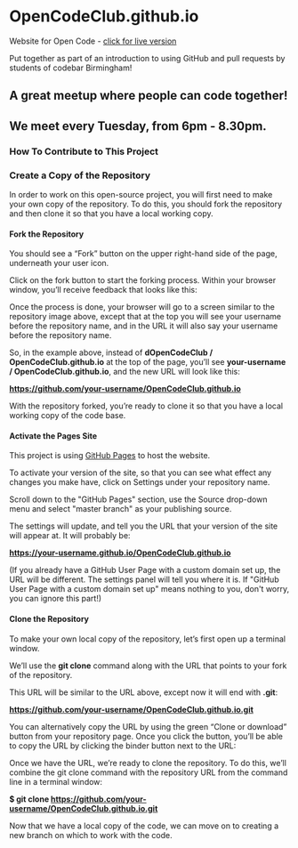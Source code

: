 # OpenCodeClub.github.io

Website for Open Code - [click for live version](https://opencodeclub.github.io/)

Put together as part of an introduction to using GitHub and pull requests by students of codebar Birmingham!

## A great meetup where people can code together!

## We meet every Tuesday, from 6pm - 8.30pm.

### How To Contribute to This Project

### Create a Copy of the Repository

In order to work on this open-source project, you will first need to make your own copy of the repository. To do this, you should fork the repository and then clone it so that you have a local working copy.

#### Fork the Repository

You should see a “Fork” button on the upper right-hand side of the page, underneath your user icon.

Click on the fork button to start the forking process. Within your browser window, you’ll receive feedback that looks like this:

Once the process is done, your browser will go to a screen similar to the repository image above, except that at the top you will see your username before the repository name, and in the URL it will also say your username before the repository name.

So, in the example above, instead of **dOpenCodeClub / OpenCodeClub.github.io** at the top of the page, you’ll see **your-username / OpenCodeClub.github.io**, and the new URL will look like this:

**https://github.com/your-username/OpenCodeClub.github.io**

With the repository forked, you’re ready to clone it so that you have a local working copy of the code base.

#### Activate the Pages Site

This project is using [GitHub Pages](https://help.github.com/en/articles/about-github-pages) to host the website.

To activate your version of the site, so that you can see what effect any changes you make have, click on Settings under your repository name. 

Scroll down to the "GitHub Pages" section, use the Source drop-down menu and select "master branch" as your publishing source.

The settings will update, and tell you the URL that your version of the site will appear at. It will probably be:

**https://your-username.github.io/OpenCodeClub.github.io**

(If you already have a GitHub User Page with a custom domain set up, the URL will be different. The settings panel will tell you where it is. If "GitHub User Page with a custom domain set up" means nothing to you, don't worry, you can ignore this part!)

#### Clone the Repository

To make your own local copy of the repository, let’s first open up a terminal window.

We’ll use the **git clone** command along with the URL that points to your fork of the repository.

This URL will be similar to the URL above, except now it will end with **.git**:

**https://github.com/your-username/OpenCodeClub.github.io.git**

You can alternatively copy the URL by using the green “Clone or download” button from your repository page. Once you click the button, you’ll be able to copy the URL by clicking the binder button next to the URL:

Once we have the URL, we’re ready to clone the repository. To do this, we’ll combine the git clone command with the repository URL from the command line in a terminal window:

**$ git clone https://github.com/your-username/OpenCodeClub.github.io.git**

Now that we have a local copy of the code, we can move on to creating a new branch on which to work with the code.

